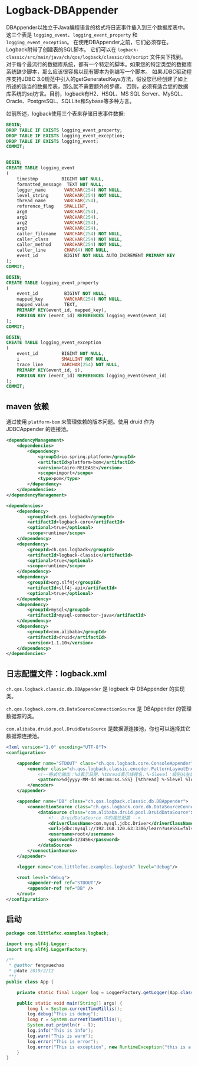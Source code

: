 # Logback-DBAppender

DBAppender以独立于Java编程语言的格式将日志事件插入到三个数据库表中。
这三个表是 `logging_event`、`logging_event_property` 和 `logging_event_exception`。
在使用DBAppender之前，它们必须存在。Logback附带了创建表的SQL脚本。
它们可以在 `logback-classic/src/main/java/ch/qos/logback/classic/db/script` 文件夹下找到。
对于每个最流行的数据库系统，都有一个特定的脚本。如果您的特定类型的数据库系统缺少脚本，那么应该很容易以现有脚本为例编写一个脚本。
如果JDBC驱动程序支持JDBC 3.0规范中引入的getGeneratedKeys方法，假设您已经创建了如上所述的适当的数据库表，那么就不需要额外的步骤。
否则，必须有适合您的数据库系统的sql方言。目前，logback有H2、HSQL、MS SQL Server、MySQL、Oracle、PostgreSQL、SQLLite和Sybase等多种方言。

如前所述，logback使用三个表来存储日志事件数据:

```sql
BEGIN;
DROP TABLE IF EXISTS logging_event_property;
DROP TABLE IF EXISTS logging_event_exception;
DROP TABLE IF EXISTS logging_event;
COMMIT;


BEGIN;
CREATE TABLE logging_event
(
    timestmp         BIGINT NOT NULL,
    formatted_message  TEXT NOT NULL,
    logger_name       VARCHAR(254) NOT NULL,
    level_string      VARCHAR(254) NOT NULL,
    thread_name       VARCHAR(254),
    reference_flag    SMALLINT,
    arg0              VARCHAR(254),
    arg1              VARCHAR(254),
    arg2              VARCHAR(254),
    arg3              VARCHAR(254),
    caller_filename   VARCHAR(254) NOT NULL,
    caller_class      VARCHAR(254) NOT NULL,
    caller_method     VARCHAR(254) NOT NULL,
    caller_line       CHAR(4) NOT NULL,
    event_id          BIGINT NOT NULL AUTO_INCREMENT PRIMARY KEY
);
COMMIT;

BEGIN;
CREATE TABLE logging_event_property
(
    event_id	      BIGINT NOT NULL,
    mapped_key        VARCHAR(254) NOT NULL,
    mapped_value      TEXT,
    PRIMARY KEY(event_id, mapped_key),
    FOREIGN KEY (event_id) REFERENCES logging_event(event_id)
);
COMMIT;

BEGIN;
CREATE TABLE logging_event_exception
(
    event_id         BIGINT NOT NULL,
    i                SMALLINT NOT NULL,
    trace_line       VARCHAR(254) NOT NULL,
    PRIMARY KEY(event_id, i),
    FOREIGN KEY (event_id) REFERENCES logging_event(event_id)
);
COMMIT;
```

## maven 依赖

通过使用 `platform-bom` 来管理依赖的版本问题。使用 druid 作为 JDBCAppender 的连接池。

```xml
<dependencyManagement>
    <dependencies>
        <dependency>
            <groupId>io.spring.platform</groupId>
            <artifactId>platform-bom</artifactId>
            <version>Cairo-RELEASE</version>
            <scope>import</scope>
            <type>pom</type>
        </dependency>
    </dependencies>
</dependencyManagement>

<dependencies>
    <dependency>
        <groupId>ch.qos.logback</groupId>
        <artifactId>logback-core</artifactId>
        <optional>true</optional>
        <scope>runtime</scope>
    </dependency>
    <dependency>
        <groupId>ch.qos.logback</groupId>
        <artifactId>logback-classic</artifactId>
        <optional>true</optional>
        <scope>runtime</scope>
    </dependency>
    <dependency>
        <groupId>org.slf4j</groupId>
        <artifactId>slf4j-api</artifactId>
        <optional>true</optional>
    </dependency>
    <dependency>
        <groupId>mysql</groupId>
        <artifactId>mysql-connector-java</artifactId>
    </dependency>
    <dependency>
        <groupId>com.alibaba</groupId>
        <artifactId>druid</artifactId>
        <version>1.1.10</version>
    </dependency>
</dependencies>
```

## 日志配置文件：logback.xml

`ch.qos.logback.classic.db.DBAppender` 是 logback 中 DBAppender 的实现类。

`ch.qos.logback.core.db.DataSourceConnectionSource` 是 DBAppender 的管理数据源的类。

`com.alibaba.druid.pool.DruidDataSource` 是数据源连接池，你也可以选择其它数据源连接池。

```xml
<?xml version="1.0" encoding="UTF-8"?>
<configuration>

    <appender name="STDOUT" class="ch.qos.logback.core.ConsoleAppender">
        <encoder class="ch.qos.logback.classic.encoder.PatternLayoutEncoder">
            <!--格式化输出：%d表示日期，%thread表示线程名，%-5level：级别从左显示5个字符宽度%msg：日志消息，%n是换行符-->
            <pattern>%d{yyyy-MM-dd HH:mm:ss.SSS} [%thread] %-5level %logger{50} - %msg%n</pattern>
        </encoder>
    </appender>

    <appender name="DB" class="ch.qos.logback.classic.db.DBAppender">
        <connectionSource class="ch.qos.logback.core.db.DataSourceConnectionSource">
            <dataSource class="com.alibaba.druid.pool.DruidDataSource">
                <!-- DruidDataSource 中的属性配置 -->
                <driverClassName>com.mysql.jdbc.Driver</driverClassName>
                <url>jdbc:mysql://192.168.120.63:3306/learn?useSSL=false</url>
                <username>root</username>
                <password>123456</password>
            </dataSource>
        </connectionSource>
    </appender>

    <logger name="com.littlefxc.examples.logback" level="debug"/>

    <root level="debug">
        <appender-ref ref="STDOUT"/>
        <appender-ref ref="DB" />
    </root>
</configuration>

```

## 启动

```java
package com.littlefxc.examples.logback;

import org.slf4j.Logger;
import org.slf4j.LoggerFactory;

/**
 * @author fengxuechao
 * @date 2019/2/12
 **/
public class App {

    private static final Logger log = LoggerFactory.getLogger(App.class);

    public static void main(String[] args) {
        long l = System.currentTimeMillis();
        log.debug("This is debug");
        long r = System.currentTimeMillis();
        System.out.println(r - l);
        log.info("This is info");
        log.warn("This is warn");
        log.error("This is error");
        log.error("This is exception", new RuntimeException("this is a exception"));
    }
}
```